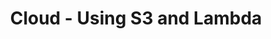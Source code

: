 ---
type: laboratory
title: Cloud - Using S3 and Lambda
tldr: "This hands-on session explores AWS S3 and Lambda with a biomedical focus: a) Create and manage S3 buckets for cloud storage, b)Build a basic medical image data lake, c) Configure Lambda for event-driven workflows, and d) Implement automated cell counting, a classical biomedical challenge. By the end, you’ll be able to leverage AWS S3 and Lambda for biomedical applications."
thumbnail: /static_files/presentations/17705110-HDCB_unit3-aws(II).png
links: 
    - url: /static_files/presentations/17705110-HDCB_unit3-aws(II).pdf
      name: slides
---